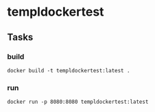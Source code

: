 # templdockertest

## Tasks

### build

```
docker build -t templdockertest:latest .
```

### run

```
docker run -p 8080:8080 templdockertest:latest
```
